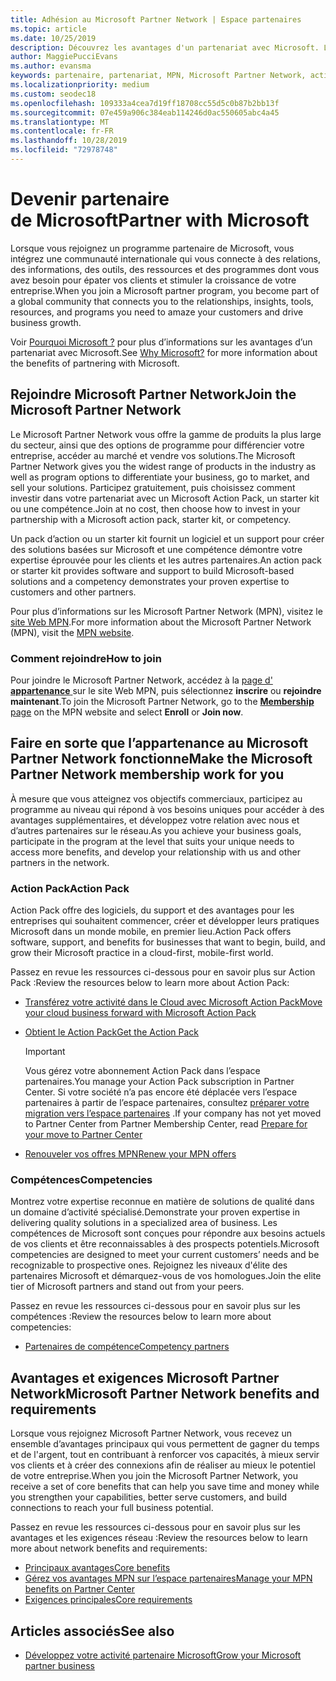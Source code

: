 ```yaml
---
title: Adhésion au Microsoft Partner Network | Espace partenaires
ms.topic: article
ms.date: 10/25/2019
description: Découvrez les avantages d'un partenariat avec Microsoft. Le Microsoft Partner Network vous offre la gamme de produits la plus large du secteur, ainsi que des options de programme pour différencier votre entreprise, accéder au marché et vendre vos solutions.
author: MaggiePucciEvans
ms.author: evansma
keywords: partenaire, partenariat, MPN, Microsoft Partner Network, action pack, MAPS, abonnement action pack, avantages, avantages MPN, adhésion, argent, or, compétences
ms.localizationpriority: medium
ms.custom: seodec18
ms.openlocfilehash: 109333a4cea7d19ff18708cc55d5c0b87b2bb13f
ms.sourcegitcommit: 07e459a906c384eab114246d0ac550605abc4a45
ms.translationtype: MT
ms.contentlocale: fr-FR
ms.lasthandoff: 10/28/2019
ms.locfileid: "72978748"
---
```

# <a name="partner-with-microsoft"></a><span data-ttu-id="4fce8-105">Devenir partenaire de Microsoft</span><span class="sxs-lookup"><span data-stu-id="4fce8-105">Partner with Microsoft</span></span>

<span data-ttu-id="4fce8-106">Lorsque vous rejoignez un programme partenaire de Microsoft, vous intégrez une communauté internationale qui vous connecte à des relations, des informations, des outils, des ressources et des programmes dont vous avez besoin pour épater vos clients et stimuler la croissance de votre entreprise.</span><span class="sxs-lookup"><span data-stu-id="4fce8-106">When you join a Microsoft partner program, you become part of a global community that connects you to the relationships, insights, tools, resources, and programs you need to amaze your customers and drive business growth.</span></span>

<span data-ttu-id="4fce8-107">Voir [Pourquoi Microsoft ?](https://partner.microsoft.com/business-opportunities/why-microsoft) pour plus d’informations sur les avantages d’un partenariat avec Microsoft.</span><span class="sxs-lookup"><span data-stu-id="4fce8-107">See [Why Microsoft?](https://partner.microsoft.com/business-opportunities/why-microsoft) for more information about the benefits of partnering with Microsoft.</span></span> 

## <a name="join-the-microsoft-partner-network"></a><span data-ttu-id="4fce8-108">Rejoindre Microsoft Partner Network</span><span class="sxs-lookup"><span data-stu-id="4fce8-108">Join the Microsoft Partner Network</span></span>

<!-- 12/5/18 The content below was copied and pasted directly from the Membership page of the MPN site (https://partner.microsoft.com/membership)-->

<span data-ttu-id="4fce8-109">Le Microsoft Partner Network vous offre la gamme de produits la plus large du secteur, ainsi que des options de programme pour différencier votre entreprise, accéder au marché et vendre vos solutions.</span><span class="sxs-lookup"><span data-stu-id="4fce8-109">The Microsoft Partner Network gives you the widest range of products in the industry as well as program options to differentiate your business, go to market, and sell your solutions.</span></span> <span data-ttu-id="4fce8-110">Participez gratuitement, puis choisissez comment investir dans votre partenariat avec un Microsoft Action Pack, un starter kit ou une compétence.</span><span class="sxs-lookup"><span data-stu-id="4fce8-110">Join at no cost, then choose how to invest in your partnership with a Microsoft action pack, starter kit, or competency.</span></span>

<span data-ttu-id="4fce8-111">Un pack d’action ou un starter kit fournit un logiciel et un support pour créer des solutions basées sur Microsoft et une compétence démontre votre expertise éprouvée pour les clients et les autres partenaires.</span><span class="sxs-lookup"><span data-stu-id="4fce8-111">An action pack or starter kit provides software and support to build Microsoft-based solutions and a competency demonstrates your proven expertise to customers and other partners.</span></span>

<span data-ttu-id="4fce8-112">Pour plus d’informations sur les Microsoft Partner Network (MPN), visitez le [site Web MPN](https://partner.microsoft.com/commercial).</span><span class="sxs-lookup"><span data-stu-id="4fce8-112">For more information about the Microsoft Partner Network (MPN), visit the [MPN website](https://partner.microsoft.com/commercial).</span></span>

### <a name="how-to-join"></a><span data-ttu-id="4fce8-113">Comment rejoindre</span><span class="sxs-lookup"><span data-stu-id="4fce8-113">How to join</span></span>

<span data-ttu-id="4fce8-114">Pour joindre le Microsoft Partner Network, accédez à la [page d' **appartenance** ](https://partner.microsoft.com/membership) sur le site Web MPN, puis sélectionnez **inscrire** ou **rejoindre maintenant**.</span><span class="sxs-lookup"><span data-stu-id="4fce8-114">To join the Microsoft Partner Network, go to the [**Membership** page](https://partner.microsoft.com/membership) on the MPN website and select **Enroll** or **Join now**.</span></span>

## <a name="make-the-microsoft-partner-network-membership-work-for-you"></a><span data-ttu-id="4fce8-115">Faire en sorte que l’appartenance au Microsoft Partner Network fonctionne</span><span class="sxs-lookup"><span data-stu-id="4fce8-115">Make the Microsoft Partner Network membership work for you</span></span>

<!-- 10/25/2019 The content below content from the Membership pages of the MPN site (https://partner.microsoft.com/membership) and additional updated content.-->

<span data-ttu-id="4fce8-116">À mesure que vous atteignez vos objectifs commerciaux, participez au programme au niveau qui répond à vos besoins uniques pour accéder à des avantages supplémentaires, et développez votre relation avec nous et d’autres partenaires sur le réseau.</span><span class="sxs-lookup"><span data-stu-id="4fce8-116">As you achieve your business goals, participate in the program at the level that suits your unique needs to access more benefits, and develop your relationship with us and other partners in the network.</span></span>

### <a name="action-pack"></a><span data-ttu-id="4fce8-117">Action Pack</span><span class="sxs-lookup"><span data-stu-id="4fce8-117">Action Pack</span></span>

<span data-ttu-id="4fce8-118">Action Pack offre des logiciels, du support et des avantages pour les entreprises qui souhaitent commencer, créer et développer leurs pratiques Microsoft dans un monde mobile, en premier lieu.</span><span class="sxs-lookup"><span data-stu-id="4fce8-118">Action Pack offers software, support, and benefits for businesses that want to begin, build, and grow their Microsoft practice in a cloud-first, mobile-first world.</span></span> 

<span data-ttu-id="4fce8-119">Passez en revue les ressources ci-dessous pour en savoir plus sur Action Pack :</span><span class="sxs-lookup"><span data-stu-id="4fce8-119">Review the resources below to learn more about Action Pack:</span></span>

- [<span data-ttu-id="4fce8-120">Transférez votre activité dans le Cloud avec Microsoft Action Pack</span><span class="sxs-lookup"><span data-stu-id="4fce8-120">Move your cloud business forward with Microsoft Action Pack</span></span>](https://partner.microsoft.com/membership/action-pack)

- [<span data-ttu-id="4fce8-121">Obtient le Action Pack</span><span class="sxs-lookup"><span data-stu-id="4fce8-121">Get the Action Pack</span></span>](mpn-get-action-pack.md)
  
    >[!IMPORTANT]
    ><span data-ttu-id="4fce8-122">Vous gérez votre abonnement Action Pack dans l’espace partenaires.</span><span class="sxs-lookup"><span data-stu-id="4fce8-122">You manage your Action Pack subscription in Partner Center.</span></span> <span data-ttu-id="4fce8-123">Si votre société n’a pas encore été déplacée vers l’espace partenaires à partir de l’espace partenaires, consultez [préparer votre migration vers l’espace partenaires](partner-center/prepare-pmc-pc-migration.md) .</span><span class="sxs-lookup"><span data-stu-id="4fce8-123">If your company has not yet moved to Partner Center from Partner Membership Center, read [Prepare for your move to Partner Center](partner-center/prepare-pmc-pc-migration.md)</span></span>  

- [<span data-ttu-id="4fce8-124">Renouveler vos offres MPN</span><span class="sxs-lookup"><span data-stu-id="4fce8-124">Renew your MPN offers</span></span>](renew-mpn-offers.md)

### <a name="competencies"></a><span data-ttu-id="4fce8-125">Compétences</span><span class="sxs-lookup"><span data-stu-id="4fce8-125">Competencies</span></span>

<span data-ttu-id="4fce8-126">Montrez votre expertise reconnue en matière de solutions de qualité dans un domaine d’activité spécialisé.</span><span class="sxs-lookup"><span data-stu-id="4fce8-126">Demonstrate your proven expertise in delivering quality solutions in a specialized area of business.</span></span> <span data-ttu-id="4fce8-127">Les compétences de Microsoft sont conçues pour répondre aux besoins actuels de vos clients et être reconnaissables à des prospects potentiels.</span><span class="sxs-lookup"><span data-stu-id="4fce8-127">Microsoft competencies are designed to meet your current customers’ needs and be recognizable to prospective ones.</span></span> <span data-ttu-id="4fce8-128">Rejoignez les niveaux d'élite des partenaires Microsoft et démarquez-vous de vos homologues.</span><span class="sxs-lookup"><span data-stu-id="4fce8-128">Join the elite tier of Microsoft partners and stand out from your peers.</span></span>

<span data-ttu-id="4fce8-129">Passez en revue les ressources ci-dessous pour en savoir plus sur les compétences :</span><span class="sxs-lookup"><span data-stu-id="4fce8-129">Review the resources below to learn more about competencies:</span></span>

- [<span data-ttu-id="4fce8-130">Partenaires de compétence</span><span class="sxs-lookup"><span data-stu-id="4fce8-130">Competency partners</span></span>](https://partner.microsoft.com/membership/competencies)

## <a name="microsoft-partner-network-benefits-and-requirements"></a><span data-ttu-id="4fce8-131">Avantages et exigences Microsoft Partner Network</span><span class="sxs-lookup"><span data-stu-id="4fce8-131">Microsoft Partner Network benefits and requirements</span></span>

<span data-ttu-id="4fce8-132">Lorsque vous rejoignez Microsoft Partner Network, vous recevez un ensemble d’avantages principaux qui vous permettent de gagner du temps et de l'argent, tout en contribuant à renforcer vos capacités, à mieux servir vos clients et à créer des connexions afin de réaliser au mieux le potentiel de votre entreprise.</span><span class="sxs-lookup"><span data-stu-id="4fce8-132">When you join the Microsoft Partner Network, you receive a set of core benefits that can help you save time and money while you strengthen your capabilities, better serve customers, and build connections to reach your full business potential.</span></span>

<span data-ttu-id="4fce8-133">Passez en revue les ressources ci-dessous pour en savoir plus sur les avantages et les exigences réseau :</span><span class="sxs-lookup"><span data-stu-id="4fce8-133">Review the resources below to learn more about network benefits and requirements:</span></span>

- [<span data-ttu-id="4fce8-134">Principaux avantages</span><span class="sxs-lookup"><span data-stu-id="4fce8-134">Core benefits</span></span>](https://partner.microsoft.com/membership/core-benefits#simple-tab-content-1)
- [<span data-ttu-id="4fce8-135">Gérez vos avantages MPN sur l’espace partenaires</span><span class="sxs-lookup"><span data-stu-id="4fce8-135">Manage your MPN benefits on Partner Center</span></span>](manage-your-partner-network-benefits.md)
- [<span data-ttu-id="4fce8-136">Exigences principales</span><span class="sxs-lookup"><span data-stu-id="4fce8-136">Core requirements</span></span>](https://partner.microsoft.com/membership/core-benefits#simple-tab-content-2)

## <a name="see-also"></a><span data-ttu-id="4fce8-137">Articles associés</span><span class="sxs-lookup"><span data-stu-id="4fce8-137">See also</span></span>
- [<span data-ttu-id="4fce8-138">Développez votre activité partenaire Microsoft</span><span class="sxs-lookup"><span data-stu-id="4fce8-138">Grow your Microsoft partner business</span></span>](grow-your-business.md)

